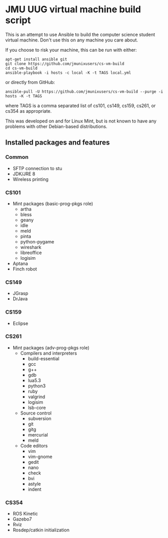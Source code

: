 # JMU UUG virtual machine build script
This is an attempt to use Ansible to build the computer science student virtual machine. Don't use this on any machine you care about.

If you choose to risk your machine, this can be run with either:

```
apt-get install ansible git
git clone https://github.com/jmunixusers/cs-vm-build
cd cs-vm-build
ansible-playbook -i hosts -c local -K -t TAGS local.yml
```
or directly from GitHub:
```
ansible-pull -U https://github.com/jmunixusers/cs-vm-build --purge -i hosts -K -t TAGS
```
where TAGS is a comma separated list of cs101, cs149, cs159, cs261, or cs354 as appropriate.

This was developed on and for Linux Mint, but is not known to have any problems with other Debian-based distributions.

## Installed packages and features

### Common
* SFTP connection to stu
* JDK/JRE 8
* Wireless printing

### CS101
* Mint packages (basic-prog-pkgs role)
  * artha
  * bless
  * geany
  * idle
  * meld
  * pinta
  * python-pygame
  * wireshark
  * libreoffice
  * logisim
* Aptana
* Finch robot

### CS149
* JGrasp
* DrJava

### CS159
* Eclipse

### CS261
* Mint packages (adv-prog-pkgs role)
  * Compilers and interpreters
    * build-essential
    * gcc
    * g++
    * gdb
    * lua5.3
    * python3
    * ruby
    * valgrind
    * logisim
    * lsb-core
  * Source control
    * subversion
    * git
    * gitg
    * mercurial
    * meld
  * Code editors
    * vim
    * vim-gnome
    * gedit
    * nano
    * check
    * bvi
    * astyle
    * indent

### CS354
* ROS Kinetic
* Gazebo7
* Rviz
* Rosdep/catkin initialization
